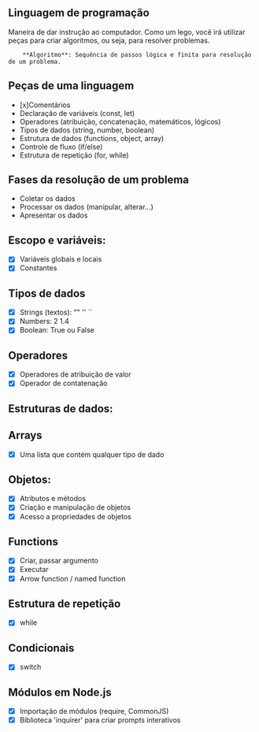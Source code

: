 ## Linguagem de programação

Maneira de dar instrução ao computador.
Como um lego, você irá utilizar peças para criar algoritmos, ou seja, para resolver problemas.

        **Algoritmo**: Sequência de passos lógica e finita para resolução de um problema.

## Peças de uma linguagem

- [x]Comentários
- Declaração de variáveis (const, let)
- Operadores (atribuição, concatenação, matemáticos, lógicos)
- Tipos de dados (string, number, boolean)
- Estrutura de dados (functions, object, array)
- Controle de fluxo (if/else)
- Estrutura de repetição (for, while)

## Fases da resolução de um problema

- Coletar os dados
- Processar os dados (manipular, alterar...)
- Apresentar os dados

## Escopo e variáveis:

- [x] Variáveis globais e locais
- [x] Constantes

## Tipos de dados

- [x] Strings (textos): "" '' ``
- [x] Numbers: 2 1.4
- [x] Boolean: True ou False

## Operadores

- [x] Operadores de atribuição de valor
- [x] Operador de contatenação

## Estruturas de dados:

## Arrays

- [x] Uma lista que contém qualquer tipo de dado

## Objetos:
- [x] Atributos e métodos
- [x] Criação e manipulação de objetos
- [x] Acesso a propriedades de objetos

## Functions

- [x] Criar, passar argumento
- [x] Executar
- [x] Arrow function / named function

## Estrutura de repetição

- [x] while

## Condicionais

- [x] switch

## Módulos em Node.js

- [x] Importação de módulos (require, CommonJS)
- [x] Biblioteca 'inquirer' para criar prompts interativos